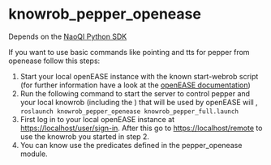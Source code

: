 knowrob_pepper_openease
===

Depends on the [NaoQI Python SDK](http://doc.aldebaran.com/2-5/dev/python/install_guide.html)

If you want to use basic commands like pointing and tts for pepper from openease follow this steps:

1. Start your local openEASE instance with the known start-webrob script (for further information have a look at the [openEASE documentation](http://www.knowrob.org/doc/docker))
2. Run the following command to start the server to control pepper and your local knowrob (including the ) that will be used by openEASE will , `roslaunch knowrob_pepper_openease knowrob_pepper_full.launch`
3. First log in to your local openEASE instance at [https://localhost/user/sign-in](https://localhost/user/sign-in). After this go to [https://localhost/remote](https://localhost/remote) to use the knowrob you started in step 2.
4. You can know use the predicates defined in the pepper_openease module.